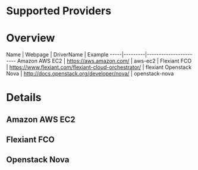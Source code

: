 Supported Providers
====================

# Overview

Name | Webpage | DriverName | Example
-----|---------|-----------------------
Amazon AWS EC2 | https://aws.amazon.com/ | aws-ec2 | 
Flexiant FCO | https://www.flexiant.com/flexiant-cloud-orchestrator/ | flexiant
Openstack Nova | http://docs.openstack.org/developer/nova/ | openstack-nova

# Details

## Amazon AWS EC2

## Flexiant FCO

## Openstack Nova
